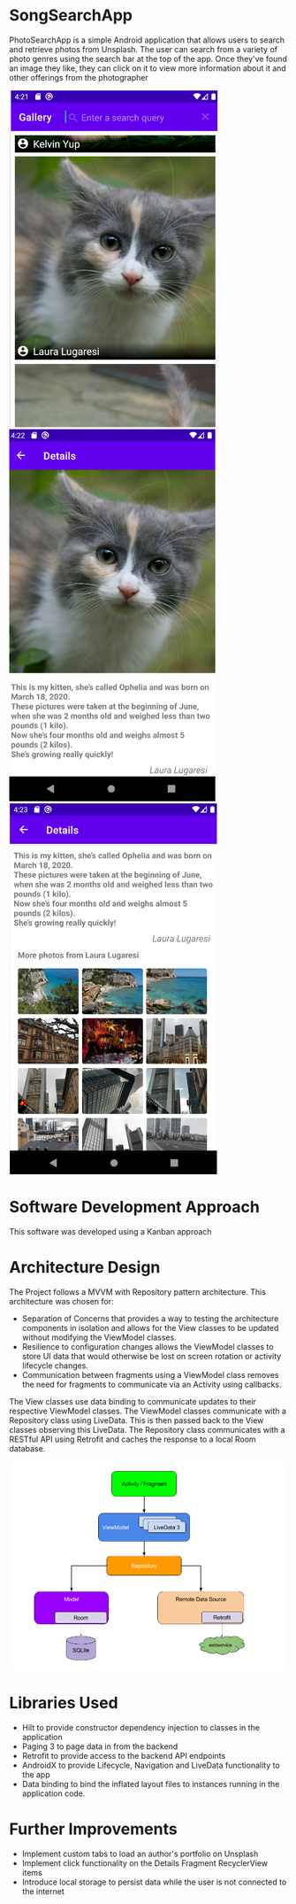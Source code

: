 # SongSearchApp
PhotoSearchApp is a simple Android application that allows users to search and retrieve photos from Unsplash. The user can search from a variety of photo genres using the search bar at the top of the app. Once they've found an image they like, they can click on it to view more information about it and other offerings from the photographer

![Alt text](app/docs/images/search_screenshot.png?raw=true "Search Screen Screenshot") ![Alt text](app/docs/images/details_screenshot_1.png?raw=true "Details Screen Screenshot 1") ![Alt text](app/docs/images/details_screenshot_2.png?raw=true "Details Screen Screenshot 2")

# Software Development Approach
This software was developed using a Kanban approach

# Architecture Design
The Project follows a MVVM with Repository pattern architecture. This architecture was chosen for:
- Separation of Concerns that provides a way to testing the architecture components in isolation and allows for the View classes to be updated without modifying the ViewModel classes.
- Resilience to configuration changes allows the ViewModel classes to store UI data that would otherwise be lost on screen rotation or activity lifecycle changes.
- Communication between fragments using a ViewModel class removes the need for fragments to communicate via an Activity using callbacks.

The View classes use data binding to communicate updates to their respective ViewModel classes. The ViewModel classes communicate with a Repository class using LiveData. This is then passed back to the View classes observing this LiveData. The Repository class communicates with a RESTful API using Retrofit and caches the response to a local Room database.

![Alt text](app/docs/images/mvvm_architecture.png?raw=true "MVVM Architecture")

# Libraries Used
- Hilt to provide constructor dependency injection to classes in the application
- Paging 3 to page data in from the backend
- Retrofit to provide access to the backend API endpoints
- AndroidX to provide Lifecycle, Navigation and LiveData functionality to the app
- Data binding to bind the inflated layout files to instances running in the application code.

# Further Improvements
- Implement custom tabs to load an author's portfolio on Unsplash
- Implement click functionality on the Details Fragment RecyclerView items
- Introduce local storage to persist data while the user is not connected to the internet